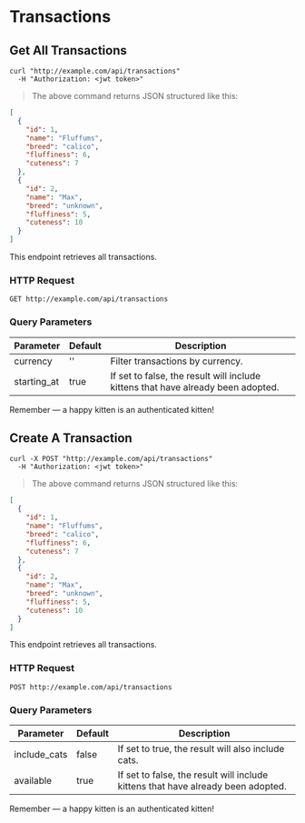 # Transactions

## Get All Transactions

```shell
curl "http://example.com/api/transactions"
  -H "Authorization: <jwt token>"
```

> The above command returns JSON structured like this:

```json
[
  {
    "id": 1,
    "name": "Fluffums",
    "breed": "calico",
    "fluffiness": 6,
    "cuteness": 7
  },
  {
    "id": 2,
    "name": "Max",
    "breed": "unknown",
    "fluffiness": 5,
    "cuteness": 10
  }
]
```

This endpoint retrieves all transactions.

### HTTP Request

`GET http://example.com/api/transactions`

### Query Parameters

Parameter | Default | Description
--------- | ------- | -----------
currency | '' | Filter transactions by currency.
starting_at | true | If set to false, the result will include kittens that have already been adopted.

<aside class="success">
Remember — a happy kitten is an authenticated kitten!
</aside>

## Create A Transaction

```shell
curl -X POST "http://example.com/api/transactions"
  -H "Authorization: <jwt token>"
```

> The above command returns JSON structured like this:

```json
[
  {
    "id": 1,
    "name": "Fluffums",
    "breed": "calico",
    "fluffiness": 6,
    "cuteness": 7
  },
  {
    "id": 2,
    "name": "Max",
    "breed": "unknown",
    "fluffiness": 5,
    "cuteness": 10
  }
]
```

This endpoint retrieves all transactions.

### HTTP Request

`POST http://example.com/api/transactions`

### Query Parameters

Parameter | Default | Description
--------- | ------- | -----------
include_cats | false | If set to true, the result will also include cats.
available | true | If set to false, the result will include kittens that have already been adopted.

<aside class="success">
Remember — a happy kitten is an authenticated kitten!
</aside>
